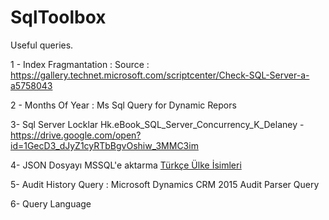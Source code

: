 # SqlToolbox
Useful queries.

1 - Index Fragmantation : Source : https://gallery.technet.microsoft.com/scriptcenter/Check-SQL-Server-a-a5758043 

2 - Months Of Year : Ms Sql Query for Dynamic Repors

3-  Sql Server Locklar Hk.eBook_SQL_Server_Concurrency_K_Delaney -  https://drive.google.com/open?id=1GecD3_dJyZ1cyRTbBgvOshiw_3MMC3im

4- JSON Dosyayı MSSQL'e aktarma [Türkçe Ülke İsimleri](SqlToolbox/README.md)

5- Audit History Query : Microsoft Dynamics CRM 2015 Audit Parser Query

6- Query Language
